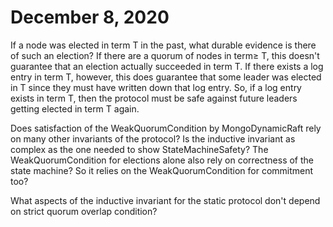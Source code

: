 # December 8, 2020

If a node was elected in term T in the past, what durable evidence is there of such an election? If there are a quorum of nodes in term≥ T, this doesn't guarantee that an election actually succeeded in term T. If there exists a log entry in term T, however, this does guarantee that some leader was elected in T since they must have written down that log entry. So, if a log entry exists in term T, then the protocol must be safe against future leaders getting elected in term T again.

Does satisfaction of the WeakQuorumCondition by MongoDynamicRaft rely on many other invariants of the protocol? Is the inductive invariant as complex as the one needed to show StateMachineSafety? The WeakQuorumCondition for elections alone also rely on correctness of the state machine? So it relies on the WeakQuorumCondition for commitment too?

What aspects of the inductive invariant for the static protocol don't depend on strict quorum overlap condition?